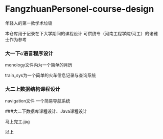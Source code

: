 # FangzhuanPersonel-course-design

年轻人的第一款学术垃圾

本仓库用于记录在下大学期间的课程设计
可供纺专（河南工程学院/河工）的诸雅士作为参考


### 大一下c语言程序设计

menology文件内为一个简单的月历

train_sys为一个简单的火车信息记录与查询系统

### 大二上数据结构课程设计

navigation文件 一个简易导航系统

###大二下数据库课程设计、Java课程设计

马上完工.jpg

以上
